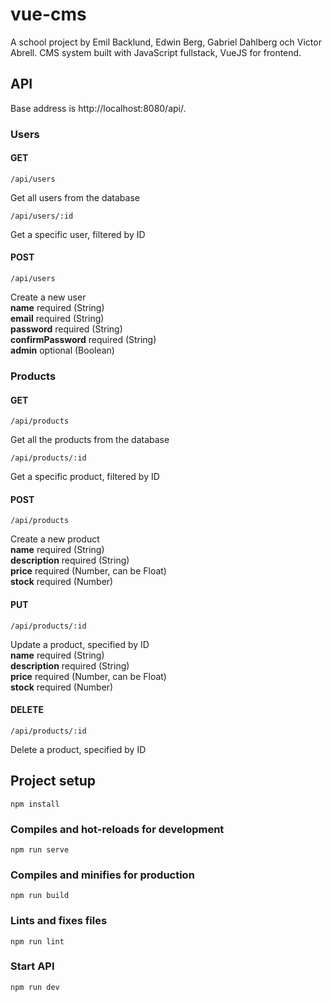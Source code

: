 # vue-cms

A school project by Emil Backlund, Edwin Berg, Gabriel Dahlberg och Victor Abrell.
CMS system built with JavaScript fullstack, VueJS for frontend.

## API

Base address is http://localhost:8080/api/.

### Users

#### GET

```
/api/users
```

Get all users from the database

```
/api/users/:id
```

Get a specific user, filtered by ID

#### POST

```
/api/users
```

Create a new user  
**name** required (String)  
**email** required (String)  
**password** required (String)  
**confirmPassword** required (String)  
**admin** optional (Boolean)

### Products

#### GET

```
/api/products
```

Get all the products from the database

```
/api/products/:id
```

Get a specific product, filtered by ID

#### POST

```
/api/products
```

Create a new product  
**name** required (String)  
**description** required (String)  
**price** required (Number, can be Float)  
**stock** required (Number)

#### PUT

```
/api/products/:id
```

Update a product, specified by ID  
**name** required (String)  
**description** required (String)  
**price** required (Number, can be Float)  
**stock** required (Number)

#### DELETE

```
/api/products/:id
```

Delete a product, specified by ID

## Project setup

```
npm install
```

### Compiles and hot-reloads for development

```
npm run serve
```

### Compiles and minifies for production

```
npm run build
```

### Lints and fixes files

```
npm run lint
```

### Start API

```
npm run dev
```
